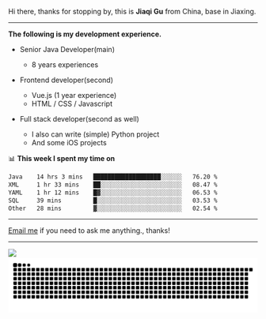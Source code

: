 Hi there, thanks for stopping by, this is **Jiaqi Gu** from China, base in Jiaxing.

---

**The following is my development experience.**

- Senior Java Developer(main)
  - 8 years experiences

- Frontend developer(second)
  - Vue.js (1 year experience)
  - HTML / CSS / Javascript
  
- Full stack developer(second as well)
  - I also can write (simple) Python project
  - And some iOS projects

📊 **This week I spent my time on**
<!--START_SECTION:waka-->

```text
Java    14 hrs 3 mins   ███████████████████░░░░░░   76.20 %
XML     1 hr 33 mins    ██░░░░░░░░░░░░░░░░░░░░░░░   08.47 %
YAML    1 hr 12 mins    █▓░░░░░░░░░░░░░░░░░░░░░░░   06.53 %
SQL     39 mins         █░░░░░░░░░░░░░░░░░░░░░░░░   03.53 %
Other   28 mins         ▓░░░░░░░░░░░░░░░░░░░░░░░░   02.54 %
```

<!--END_SECTION:waka-->

---

[Email me](mailto:htk2klwgr@mozmail.com?subject=Hiring_from_GitHub) if you need to ask me anything., thanks!

---

![]( https://visitor-badge.glitch.me/badge?page_id=githubgujiaqi)
![]( https://github.com/droid-Q/droid-Q/raw/output/github-contribution-grid-snake.svg#gh-dark-mode-only)
